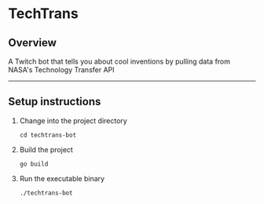 # TechTrans

## Overview
A Twitch bot that tells you about cool inventions by pulling data from NASA's Technology Transfer API

---

## Setup instructions
1. Change into the project directory
    ```
    cd techtrans-bot
    ```
1. Build the project
    ```
    go build
    ```
1. Run the executable binary
    ```
    ./techtrans-bot
    ```